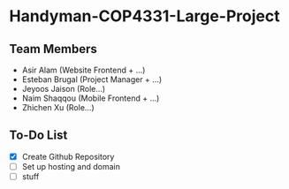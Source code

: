 # Handyman-COP4331-Large-Project
## Team Members

- Asir Alam (Website Frontend + ...)
- Esteban Brugal (Project Manager + ...)
- Jeyoos Jaison (Role...)
- Naim Shaqqou (Mobile Frontend + ...)
- Zhichen Xu (Role...)

## To-Do List
- [x] Create Github Repository
- [ ] Set up hosting and domain
- [ ] stuff
